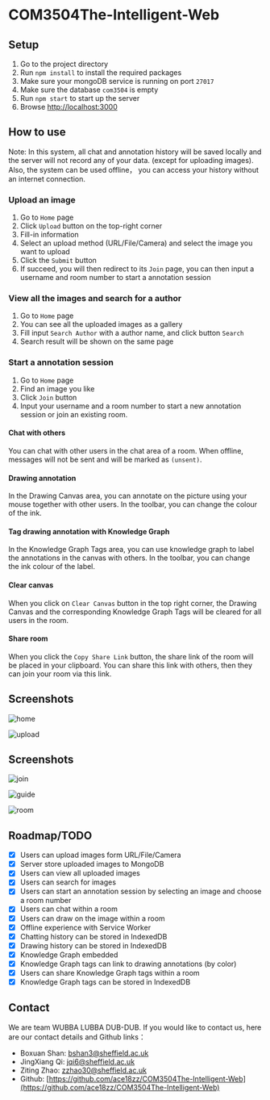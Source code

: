 # COM3504The-Intelligent-Web

## Setup

1. Go to the project directory
2. Run `npm install` to install the required packages
3. Make sure your mongoDB service is running on port `27017`
4. Make sure the database `com3504` is empty
5. Run `npm start` to start up the server
6. Browse [http://localhost:3000](http://localhost:3000)

## How to use

Note: In this system, all chat and annotation history will be saved locally and the server will not record any of your data. (except for uploading images). Also, the system can be used offline， you can access your history without an internet connection.

### Upload an image

1. Go to `Home` page
2. Click `Upload` button on the top-right corner
3. Fill-in information
4. Select an upload method (URL/File/Camera) and select the image you want to upload
5. Click the `Submit` button
6. If succeed, you will then redirect to its `Join` page, you can then input a username and room number to start a annotation session

### View all the images and search for a author

1. Go to `Home` page
2. You can see all the uploaded images as a gallery
3. Fill input `Search Author` with a author name, and click button `Search`
4. Search result will be shown on the same page

### Start a annotation session

1. Go to `Home` page
2. Find an image you like
3. Click `Join` button
4. Input your username and a room number to start a new annotation session or join an existing room.

#### Chat with others

You can chat with other users in the chat area of a room. When offline, messages will not be sent and will be marked as `(unsent)`.

#### Drawing annotation

In the Drawing Canvas area, you can annotate on the picture using your mouse together with other users. In the toolbar, you can change the colour of the ink.

#### Tag drawing annotation with Knowledge Graph

In the Knowledge Graph Tags area, you can use knowledge graph to label the annotations in the canvas with others. In the toolbar, you can change the ink colour of the label.

#### Clear canvas

When you click on `Clear Canvas` button in the top right corner, the Drawing Canvas and the corresponding Knowledge Graph Tags will be cleared for all users in the room.

#### Share room

When you click the `Copy Share Link` button, the share link of the room will be placed in your clipboard. You can share this link with others, then they can join your room via this link.
## Screenshots
![home](screenshots/home.jpeg)

![upload](screenshots/upload.jpeg)
## Screenshots
![join](screenshots/join.jpeg)

![guide](screenshots/guide.jpeg)

![room](screenshots/room.jpeg)

## Roadmap/TODO

 - [x] Users can upload images form URL/File/Camera
 - [x] Server store uploaded images to MongoDB
 - [x] Users can view all uploaded images
 - [x] Users can search for images
 - [x] Users can start an annotation session by selecting an image and choose a room number
 - [x] Users can chat within a room
 - [x] Users can draw on the image within a room
 - [x] Offline experience with Service Worker
 - [x] Chatting history can be stored in IndexedDB
 - [x] Drawing history can be stored in IndexedDB
 - [x] Knowledge Graph embedded
 - [x] Knowledge Graph tags can link to drawing annotations (by color)
 - [x] Users can share Knowledge Graph tags within a room
 - [x] Knowledge Graph tags can be stored in IndexedDB

## Contact
We are team WUBBA LUBBA DUB-DUB.
If you would like to contact us, here are our contact details and Github links：

 - Boxuan Shan: bshan3@sheffield.ac.uk
 - JingXiang Qi: jqi6@sheffield.ac.uk
 - Ziting Zhao: zzhao30@sheffield.ac.uk
 - Github: [https://github.com/ace18zz/COM3504The-Intelligent-Web](https://github.com/ace18zz/COM3504The-Intelligent-Web)
